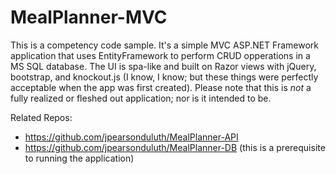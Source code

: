 # MealPlanner-MVC

This is a competency code sample. It's a simple MVC ASP.NET Framework application that uses EntityFramework to perform CRUD opperations in a MS SQL database. The UI is spa-like and built on Razor views with jQuery, bootstrap, and knockout.js (I know, I know; but these things were perfectly acceptable when the app was first created). Please note that this is *not* a fully realized or fleshed out application; nor is it intended to be.

Related Repos:
- https://github.com/jpearsonduluth/MealPlanner-API
- https://github.com/jpearsonduluth/MealPlanner-DB (this is a prerequisite to running the application)

